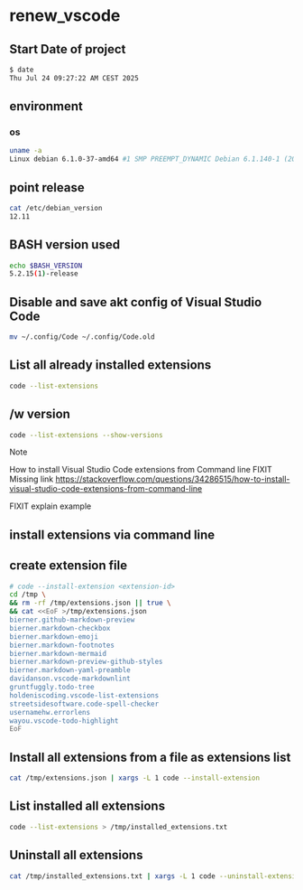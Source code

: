 # renew_vscode
<!-- To comply with the format -->
## Start Date of project

```bash <!-- markdownlint-disable-line code-block-style -->
$ date
Thu Jul 24 09:27:22 AM CEST 2025
```

## environment

### os
<!-- To comply with the format -->
```bash
uname -a
Linux debian 6.1.0-37-amd64 #1 SMP PREEMPT_DYNAMIC Debian 6.1.140-1 (2025-05-22) x86_64 GNU/Linux
```

## point release
<!-- To comply with the format -->
```bash
cat /etc/debian_version
12.11
```

## BASH version used
<!-- To comply with the format -->
```bash
echo $BASH_VERSION
5.2.15(1)-release
```

## Disable and save akt config of Visual Studio Code

```bash
mv ~/.config/Code ~/.config/Code.old
```

## List all already installed extensions

```bash
code --list-extensions
```
<!-- keep the format -->
## /w version
<!-- -->
```bash
code --list-extensions --show-versions
```
<!-- keep the format -->
>[!NOTE]
>How to install Visual Studio Code extensions from Command line
FIXIT Missing link
https://stackoverflow.com/questions/34286515/how-to-install-visual-studio-code-extensions-from-command-line

FIXIT explain example

## install extensions via command line
<!-- keep the format -->
## create extension file
<!-- keep the format -->
```bash
# code --install-extension <extension-id>
cd /tmp \
&& rm -rf /tmp/extensions.json || true \
&& cat <<EoF >/tmp/extensions.json
bierner.github-markdown-preview
bierner.markdown-checkbox
bierner.markdown-emoji
bierner.markdown-footnotes
bierner.markdown-mermaid
bierner.markdown-preview-github-styles
bierner.markdown-yaml-preamble
davidanson.vscode-markdownlint
gruntfuggly.todo-tree
holdeniscoding.vscode-list-extensions
streetsidesoftware.code-spell-checker
usernamehw.errorlens
wayou.vscode-todo-highlight
EoF
```
<!-- keep the format -->
## Install all extensions from a file as extensions list
<!-- keep the format -->
```bash
cat /tmp/extensions.json | xargs -L 1 code --install-extension
```
<!-- keep the format -->
## List installed all extensions
<!-- keep the format -->
```bash
code --list-extensions > /tmp/installed_extensions.txt
```
<!-- keep the format -->
## Uninstall all extensions
<!-- keep the format -->
```bash
cat /tmp/installed_extensions.txt | xargs -L 1 code --uninstall-extension
```
<!-- keep the format -->